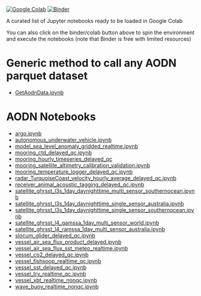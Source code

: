 [![Google Colab](https://colab.research.google.com/assets/colab-badge.svg)](https://colab.research.google.com/github/aodn/aodn_cloud_optimised/)
[![Binder](https://mybinder.org/badge_logo.svg)](https://mybinder.org/v2/gh/aodn/aodn_cloud_optimised/main?filepath=notebooks)

A curated list of Jupyter notebooks ready to be loaded in Google Colab

You can also click on the binder/colab button above to spin the environment and execute the notebooks (note that Binder is free with limited resources)


# Generic method to call any AODN parquet dataset
- [GetAodnData.ipynb](https://githubtocolab.com/aodn/aodn_cloud_optimised/blob/main/notebooks/GetAodnData.ipynb)


# AODN Notebooks
- [argo.ipynb](https://githubtocolab.com/aodn/aodn_cloud_optimised/blob/main/notebooks/argo.ipynb)
- [autonomous_underwater_vehicle.ipynb](https://githubtocolab.com/aodn/aodn_cloud_optimised/blob/main/notebooks/autonomous_underwater_vehicle.ipynb)
- [model_sea_level_anomaly_gridded_realtime.ipynb](https://githubtocolab.com/aodn/aodn_cloud_optimised/blob/main/notebooks/model_sea_level_anomaly_gridded_realtime.ipynb)
- [mooring_ctd_delayed_qc.ipynb](https://githubtocolab.com/aodn/aodn_cloud_optimised/blob/main/notebooks/mooring_ctd_delayed_qc.ipynb)
- [mooring_hourly_timeseries_delayed_qc](https://githubtocolab.com/aodn/aodn_cloud_optimised/blob/main/notebooks/mooring_hourly_timeseries_delayed_qc.ipynb)
- [mooring_satellite_altimetry_calibration_validation.ipynb](https://githubtocolab.com/aodn/aodn_cloud_optimised/blob/main/notebooks/mooring_satellite_altimetry_calibration_validation.ipynb)
- [mooring_temperature_logger_delayed_qc.ipynb](https://githubtocolab.com/aodn/aodn_cloud_optimised/blob/main/notebooks/mooring_temperature_logger_delayed_qc.ipynb)
- [radar_TurquoiseCoast_velocity_hourly_average_delayed_qc.ipynb](https://githubtocolab.com/aodn/aodn_cloud_optimised/blob/main/notebooks/radar_TurquoiseCoast_velocity_hourly_average_delayed_qc.ipynb)
- [receiver_animal_acoustic_tagging_delayed_qc.ipynb](https://githubtocolab.com/aodn/aodn_cloud_optimised/blob/main/notebooks/receiver_animal_acoustic_tagging_delayed_qc.ipynb)
- [satellite_ghrsst_l3s_1day_daynighttime_multi_sensor_southernocean.ipynb](https://githubtocolab.com/aodn/aodn_cloud_optimised/blob/main/notebooks/satellite_ghrsst_l3s_1day_daynighttime_multi_sensor_southernocean.ipynb)
- [satellite_ghrsst_l3s_1day_daynighttime_single_sensor_australia.ipynb](https://githubtocolab.com/aodn/aodn_cloud_optimised/blob/main/notebooks/satellite_ghrsst_l3s_1day_daynighttime_single_sensor_australia.ipynb)
- [satellite_ghrsst_l3s_1day_daynighttime_single_sensor_southernocean.ipynb](https://githubtocolab.com/aodn/aodn_cloud_optimised/blob/main/notebooks/satellite_ghrsst_l3s_1day_daynighttime_single_sensor_southernocean.ipynb)
- [satellite_ghrsst_l4_gamssa_1day_multi_sensor_world.ipynb](https://githubtocolab.com/aodn/aodn_cloud_optimised/blob/main/notebooks/satellite_ghrsst_l4_gamssa_1day_multi_sensor_world.ipynb)
- [satellite_ghrsst_l4_ramssa_1day_multi_sensor_australia.ipynb](https://githubtocolab.com/aodn/aodn_cloud_optimised/blob/main/notebooks/satellite_ghrsst_l4_ramssa_1day_multi_sensor_australia.ipynb)
- [slocum_glider_delayed_qc.ipynb](https://githubtocolab.com/aodn/aodn_cloud_optimised/blob/main/notebooks/slocum_glider_delayed_qc.ipynb)
- [vessel_air_sea_flux_product_delayed.ipynb](https://githubtocolab.com/aodn/aodn_cloud_optimised/blob/main/notebooks/vessel_air_sea_flux_product_delayed.ipynb)
- [vessel_air_sea_flux_sst_meteo_realtime.ipynb](https://githubtocolab.com/aodn/aodn_cloud_optimised/blob/main/notebooks/vessel_air_sea_flux_sst_meteo_realtime.ipynb)
- [vessel_co2_delayed_qc.ipynb](https://githubtocolab.com/aodn/aodn_cloud_optimised/blob/main/notebooks/vessel_co2_delayed_qc.ipynb)
- [vessel_fishsoop_realtime_qc.ipynb](https://githubtocolab.com/aodn/aodn_cloud_optimised/blob/main/notebooks/vessel_fishsoop_realtime_qc.ipynb)
- [vessel_sst_delayed_qc.ipynb](https://githubtocolab.com/aodn/aodn_cloud_optimised/blob/main/notebooks/vessel_sst_delayed_qc.ipynb)
- [vessel_trv_realtime_qc.ipynb](https://githubtocolab.com/aodn/aodn_cloud_optimised/blob/main/notebooks/vessel_trv_realtime_qc.ipynb)
- [vessel_xbt_realtime_nonqc.ipynb](https://githubtocolab.com/aodn/aodn_cloud_optimised/blob/main/notebooks/vessel_xbt_realtime_nonqc.ipynb)
- [wave_buoy_realtime_nonqc.ipynb](https://githubtocolab.com/aodn/aodn_cloud_optimised/blob/main/notebooks/wave_buoy_realtime_nonqc.ipynb)
